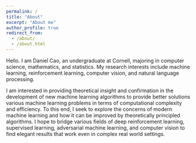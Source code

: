 ```yaml
---
permalink: /
title: "About"
excerpt: "About me"
author_profile: true
redirect_from: 
  - /about/
  - /about.html
---
```


Hello. I am Daniel Cao, an undergraduate at Cornell, majoring in computer science, mathematics, and statistics. My research interests include machine learning, reinforcement learning, computer vision, and natural language processing. 

I am interested in providing theoretical insight and confirmation in the development of new machine learning algorithms to provide better solutions various machine learning problems in terms of computational complexity and efficiency. To this end, I seek to explore the concerns of modern machine learning and how it can be improved by theoretically principled algorithms. I hope to bridge various fields of deep reinforcement learning, supervised learning, adversarial machine learning, and computer vision to find elegant results that work even in complex real world settings.

